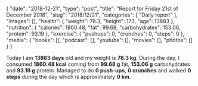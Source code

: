 {
    "date": "2018-12-21",
    "type": "post",
    "title": "Report for Friday 21st of December 2018",
    "slug": "2018\/12\/21",
    "categories": [
        "Daily report"
    ],
    "images": [],
    "health": {
        "weight": 78.3,
        "height": 173,
        "age": 13883
    },
    "nutrition": {
        "calories": 1860.48,
        "fat": 99.68,
        "carbohydrates": 153.06,
        "protein": 93.19
    },
    "exercise": {
        "pushups": 0,
        "crunches": 0,
        "steps": 0
    },
    "media": {
        "books": [],
        "podcast": [],
        "youtube": [],
        "movies": [],
        "photos": []
    }
}

Today I am <strong>13883 days</strong> old and my weight is <strong>78.3 kg</strong>. During the day, I consumed <strong>1860.48 kcal</strong> coming from <strong>99.68 g</strong> fat, <strong>153.06 g</strong> carbohydrates and <strong>93.19 g</strong> protein. Managed to do <strong>0 push-ups</strong>, <strong>0 crunches</strong> and walked <strong>0 steps</strong> during the day which is approximately <strong>0 km</strong>.